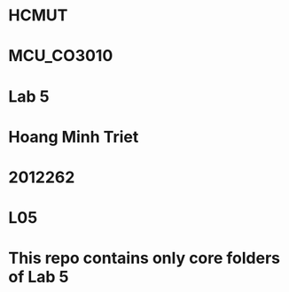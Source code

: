 # HCMUT
# MCU_CO3010
# Lab 5
# Hoang Minh Triet
# 2012262
# L05
# This repo contains only core folders of Lab 5
